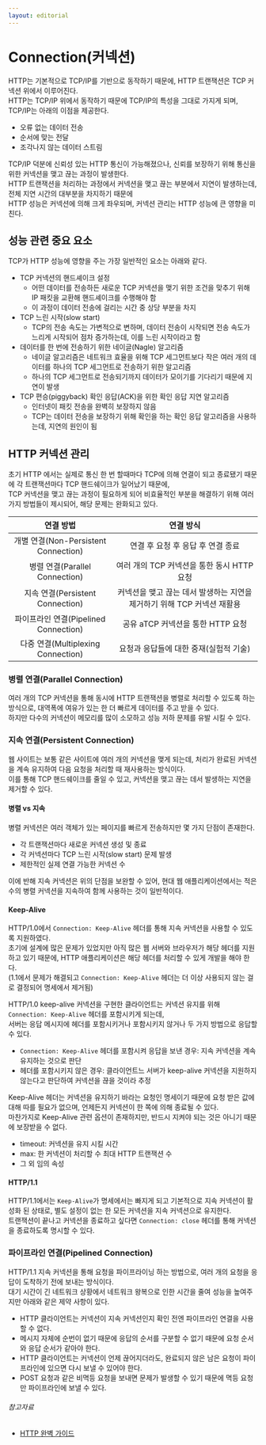 ```yaml
---
layout: editorial
---
```


# Connection(커넥션)

HTTP는 기본적으로 TCP/IP를 기반으로 동작하기 때문에, HTTP 트랜잭션은 TCP 커넥션 위에서 이루어진다.  
HTTP는 TCP/IP 위에서 동작하기 때문에 TCP/IP의 특성을 그대로 가지게 되며, TCP/IP는 아래의 이점을 제공한다.

- 오류 없는 데이터 전송
- 순서에 맞는 전달
- 조각나지 않는 데이터 스트림

TCP/IP 덕분에 신뢰성 있는 HTTP 통신이 가능해졌으나, 신뢰를 보장하기 위해 통신을 위한 커넥션을 맺고 끊는 과정이 발생한다.  
HTTP 트랜잭션을 처리하는 과정에서 커넥션을 맺고 끊는 부분에서 지연이 발생하는데, 전체 지연 시간의 대부분을 차지하기 때문에  
HTTP 성능은 커넥션에 의해 크게 좌우되며, 커넥션 관리는 HTTP 성능에 큰 영향을 미친다.

## 성능 관련 중요 요소

TCP가 HTTP 성능에 영향을 주는 가장 일반적인 요소는 아래와 같다.

- TCP 커넥션의 핸드셰이크 설정
    - 어떤 데이터를 전송하든 새로운 TCP 커넥션을 맺기 위한 조건을 맞추기 위해 IP 패킷을 교환해 핸드셰이크를 수행해야 함
    - 이 과정이 데이터 전송에 걸리는 시간 중 상당 부분을 차지
- TCP 느린 시작(slow start)
    - TCP의 전송 속도는 가변적으로 변하며, 데이터 전송이 시작되면 전송 속도가 느리게 시작되어 점차 증가하는데, 이를 느린 시작이라고 함
- 데이터를 한 번에 전송하기 위한 네이글(Nagle) 알고리즘
    - 네이글 알고리즘은 네트워크 효율을 위해 TCP 세그먼트보다 작은 여러 개의 데이터를 하나의 TCP 세그먼트로 전송하기 위한 알고리즘
    - 하나의 TCP 세그먼트로 전송되기까지 데이터가 모이기를 기다리기 때문에 지연이 발생
- TCP 편승(piggyback) 확인 응답(ACK)을 위한 확인 응답 지연 알고리즘
    - 인터넷이 패킷 전송을 완벽히 보장하지 않음
    - TCP는 데이터 전송을 보장하기 위해 확인을 하는 확인 응답 알고리즘을 사용하는데, 지연의 원인이 됨

## HTTP 커넥션 관리

초기 HTTP 에서는 실제로 통신 한 번 할때마다 TCP에 의해 연결이 되고 종료됐기 때문에 각 트랜잭션마다 TCP 핸드쉐이크가 일어났기 때문에,  
TCP 커넥션을 맺고 끊는 과정이 필요하게 되어 비효율적인 부분을 해결하기 위해 여러 가지 방법들이 제시되어, 해당 문제는 완화되고 있다.

|              연결 방법               |                   연결 방식                    |
|:--------------------------------:|:------------------------------------------:|
| 개별 연결(Non-Persistent Connection) |            연결 후 요청 후 응답 후 연결 종료            |
|    병렬 연결(Parallel Connection)    |        여러 개의 TCP 커넥션을 통한 동시 HTTP 요청        |
|   지속 연결(Persistent Connection)   | 커넥션을 맺고 끊는 데서 발생하는 지연을 제거하기 위해 TCP 커넥션 재활용 |
|  파이프라인 연결(Pipelined Connection)  |          공유 aTCP 커넥션을 통한 HTTP 요청           |
|  다중 연결(Multiplexing Connection)  |           요청과 응답들에 대한 중재(실험적 기술)           |

### 병렬 연결(Parallel Connection)

여러 개의 TCP 커넥션을 통해 동시에 HTTP 트랜잭션을 병렬로 처리할 수 있도록 하는 방식으로, 대역폭에 여유가 있는 한 더 빠르게 데이터를 주고 받을 수 있다.  
하지만 다수의 커넥션이 메모리를 많이 소모하고 성능 저하 문제를 유발 시킬 수 있다.

### 지속 연결(Persistent Connection)

웹 사이트는 보통 같은 사이트에 여러 개의 커넥션을 맺게 되는데, 처리가 완료된 커넥션을 계속 유지하여 다음 요청을 처리할 때 재사용하는 방식이다.  
이를 통해 TCP 핸드쉐이크를 줄일 수 있고, 커넥션을 맺고 끊는 데서 발생하는 지연을 제거할 수 있다.

#### 병렬 vs 지속

병렬 커넥션은 여러 객체가 있는 페이지를 빠르게 전송하지만 몇 가지 단점이 존재한다.

- 각 트랜잭션마다 새로운 커넥션 생성 및 종료
- 각 커넥션마다 TCP 느린 시작(slow start) 문제 발생
- 제한적인 실제 연결 가능한 커넥션 수

이에 반해 지속 커넥션은 위의 단점을 보완할 수 있어, 현대 웹 애플리케이션에서는 적은 수의 병렬 커넥션을 지속하여 함께 사용하는 것이 일반적이다.

#### Keep-Alive

HTTP/1.0에서 `Connection: Keep-Alive` 헤더를 통해 지속 커넥션을 사용할 수 있도록 지원하였다.  
초기에 설계에 많은 문제가 있었지만 아직 많은 웹 서버와 브라우저가 해당 헤더를 지원하고 있기 때문에, HTTP 애플리케이션은 해당 헤더를 처리할 수 있게 개발을 해야 한다.  
(1.1에서 문제가 해결되고 `Connection: Keep-Alive` 헤더는 더 이상 사용되지 않는 걸로 결정되어 명세에서 제거됨)

HTTP/1.0 keep-alive 커넥션을 구현한 클라이언트는 커넥션 유지를 위해 `Connection: Keep-Alive` 헤더를 포함시키게 되는데,  
서버는 응답 메시지에 헤더를 포함시키거나 포함시키지 않거나 두 가지 방법으로 응답할 수 있다.

- `Connection: Keep-Alive` 헤더를 포함시켜 응답을 보낸 경우: 지속 커넥션을 계속 유지하는 것으로 판단
- 헤더를 포함시키지 않은 경우: 클라이언트느 서버가 keep-alive 커넥션을 지원하지 않는다고 판단하여 커넥션을 끊을 것이라 추정

Keep-Alive 헤더는 커넥션을 유지하기 바라는 요청인 명세이기 때문에 요청 받은 값에 대해 따를 필요가 없으며, 언제든지 커넥션이 한 쪽에 의해 종료될 수 있다.  
마찬가지로 Keep-Alive 관련 옵션이 존재하지만, 반드시 지켜야 되는 것은 아니기 때문에 보장받을 수 없다.

- timeout: 커넥션을 유지 시킬 시간
- max: 한 커넥션이 처리할 수 최대 HTTP 트랜잭션 수
- 그 외 임의 속성

#### HTTP/1.1

HTTP/1.1에서는 `Keep-Alive`가 명세에서는 빠지게 되고 기본적으로 지속 커넥션이 활성화 된 상태로, 별도 설정이 없는 한 모든 커넥션을 지속 커넥션으로 유지한다.  
트랜잭션이 끝나고 커넥션을 종료하고 싶다면 `Connection: close` 헤더를 통해 커넥션을 종료하도록 명시할 수 있다.

### 파이프라인 연결(Pipelined Connection)

HTTP/1.1 지속 커넥션을 통해 요청을 파이프라이닝 하는 방법으로, 여러 개의 요청을 응답이 도착하기 전에 보내는 방식이다.  
대기 시간이 긴 네트워크 상황에서 네트워크 왕복으로 인한 시간을 줄여 성능을 높여주지만 아래와 같은 제약 사항이 있다.

- HTTP 클라이언트는 커넥션이 지속 커넥션인지 확인 전엔 파이프라인 연결을 사용할 수 없다.
- 메시지 자체에 순번이 없기 때문에 응답의 순서를 구분할 수 없기 때문에 요청 순서와 응답 순서가 같아야 한다.
- HTTP 클라이언트는 커넥션이 언제 끊어지더라도, 완료되지 않은 남은 요청이 파이프라인에 있으면 다시 보낼 수 있어야 한다.
- POST 요청과 같은 비멱등 요청을 보내면 문제가 발생할 수 있기 때문에 멱등 요청만 파이프라인에 보낼 수 있다.

###### 참고자료

- [HTTP 완벽 가이드](https://kobic.net/book/bookInfo/view.do?isbn=9788966261208)

